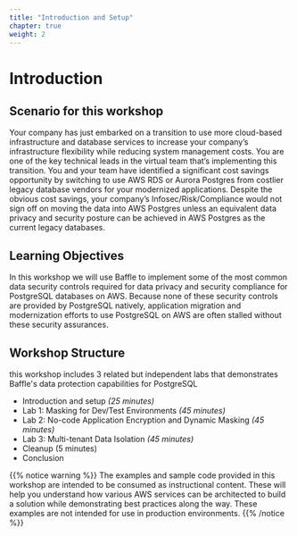 ```yaml
---
title: "Introduction and Setup"
chapter: true
weight: 2 
---
```

# Introduction


## Scenario for this workshop
Your company has just embarked on a transition to use more cloud-based infrastructure and database services to increase your company’s infrastructure flexibility while reducing system management costs.
You are one of the key technical leads in the virtual team that’s implementing this transition. You and your team have identified a significant cost savings opportunity by switching to use AWS RDS or Aurora Postgres from costlier legacy database vendors for your modernized applications. Despite the obvious cost savings, your company’s Infosec/Risk/Compliance would not sign off on moving the data into AWS Postgres unless an equivalent data privacy and security posture can be achieved in AWS Postgres as the current legacy databases.


## Learning Objectives <!-- MODIFY THIS SUBHEADING -->

In this workshop we will use Baffle to implement some of the most common data security controls required for data privacy and security compliance for PostgreSQL databases on AWS. Because none of these security controls are provided by PostgreSQL natively, application migration and modernization efforts to use PostgreSQL on AWS are often stalled without these security assurances.

## Workshop Structure <!-- MODIFY THIS SUBHEADING -->

this workshop includes 3 related but independent labs that demonstrates Baffle's data protection capabilities for PostgreSQL

* Introduction and setup *(25 minutes)* </li>
* Lab 1: Masking for Dev/Test Environments *(45 minutes)* </li>
* Lab 2: No-code Application Encryption and Dynamic Masking *(45 minutes)* </li>
* Lab 3: Multi-tenant Data Isolation *(45 minutes)* </li>
* Cleanup (5 minutes)
* Conclusion




{{% notice warning %}}
The examples and sample code provided in this workshop are intended to be consumed as instructional content. These will help you understand how various AWS services can be architected to build a solution while demonstrating best practices along the way. These examples are not intended for use in production environments.
{{% /notice %}}
